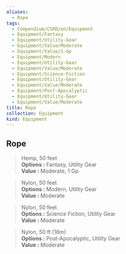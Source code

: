 ```yaml
---
aliases:
  - Rope
tags:
  - Compendium/CSRD/en/Equipment
  - Equipment/Fantasy
  - Equipment/Utility-Gear
  - Equipment/Value/Moderate
  - Equipment/Value/1-Gp
  - Equipment/Modern
  - Equipment/Utility-Gear
  - Equipment/Value/Moderate
  - Equipment/Science-Fiction
  - Equipment/Utility-Gear
  - Equipment/Value/Moderate
  - Equipment/Post-Apocalyptic
  - Equipment/Utility-Gear
  - Equipment/Value/Moderate
title: Rope
collection: Equipment
kind: Equipment
---
```

## Rope  
  
>Hemp, 50 feet  
> **Options :** Fantasy, Utility Gear  
> **Value :** Moderate, 1 Gp  
  
>Nylon, 50 feet  
> **Options :** Modern, Utility Gear  
> **Value :** Moderate  
  
>Nylon, 50 feet  
> **Options :** Science Fiction, Utility Gear  
> **Value :** Moderate  
  
>Nylon, 50 ft (16m)  
> **Options :** Post-Apocalyptic, Utility Gear  
> **Value :** Moderate